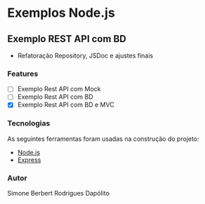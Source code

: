 # Exemplos Node.js

## Exemplo REST API com BD
- Refatoração Repository, JSDoc e ajustes finais

### Features
- [ ] Exemplo Rest API com Mock
- [ ] Exemplo Rest API com BD 
- [x] Exemplo Rest API com BD e MVC

### Tecnologias
As seguintes ferramentas foram usadas na construção do projeto:
- [Node.js](https://nodejs.org/en/)
- [Express](https://expressjs.com/)

### Autor
Simone Berbert Rodrigues Dapólito
